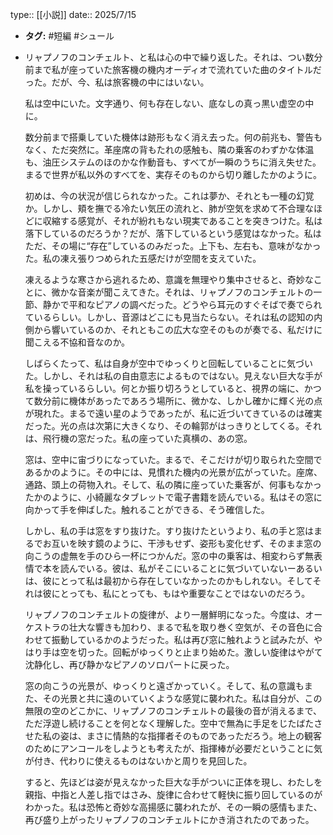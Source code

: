 type:: [[小説]]
date:: 2025/7/15

- **タグ:** #短編 #シュール
- リャプノフのコンチェルト、と私は心の中で繰り返した。それは、つい数分前まで私が座っていた旅客機の機内オーディオで流れていた曲のタイトルだった。だが、今、私は旅客機の中にはいない。
  
  私は空中にいた。文字通り、何も存在しない、底なしの真っ黒い虚空の中に。
  
  数分前まで搭乗していた機体は跡形もなく消え去った。何の前兆も、警告もなく、ただ突然に。革座席の背もたれの感触も、隣の乗客のわずかな体温も、油圧システムのほのかな作動音も、すべてが一瞬のうちに消え失せた。まるで世界が私以外のすべてを、実存そのものから切り離したかのように。
  
  初めは、今の状況が信じられなかった。これは夢か、それとも一種の幻覚か。しかし、頬を撫でる冷たい気圧の流れと、肺が空気を求めて不合理なほどに収縮する感覚が、それが紛れもない現実であることを突きつけた。私は落下しているのだろうか？だが、落下しているという感覚はなかった。私はただ、その場に“存在”しているのみだった。上下も、左右も、意味がなかった。私の凍え張りつめられた五感だけが空間を支えていた。
  
  凍えるような寒さから逃れるため、意識を無理やり集中させると、奇妙なことに、微かな音楽が聞こえてきた。それは、リャプノフのコンチェルトの一節、静かで平和なピアノの調べだった。どうやら耳元のすぐそばで奏でられているらしい。しかし、音源はどこにも見当たらない。それは私の認知の内側から響いているのか、それともこの広大な空そのものが奏でる、私だけに聞こえる不協和音なのか。
  
  しばらくたって、私は自身が空中でゆっくりと回転していることに気づいた。しかし、それは私の自由意志によるものではない。見えない巨大な手が私を操っているらしい。何とか振り切ろうとしていると、視界の端に、かつて数分前に機体があったであろう場所に、微かな、しかし確かに輝く光の点が現れた。まるで遠い星のようであったが、私に近づいてきているのは確実だった。光の点は次第に大きくなり、その輪郭がはっきりとしてくる。それは、飛行機の窓だった。私の座っていた真横の、あの窓。
  
  窓は、空中に宙づりになっていた。まるで、そこだけが切り取られた空間であるかのように。その中には、見慣れた機内の光景が広がっていた。座席、通路、頭上の荷物入れ。そして、私の隣に座っていた乗客が、何事もなかったかのように、小綺麗なタブレットで電子書籍を読んでいる。私はその窓に向かって手を伸ばした。触れることができる、そう確信した。
  
  しかし、私の手は窓をすり抜けた。すり抜けたというより、私の手と窓はまるでお互いを映す鏡のように、干渉もせず、姿形も変化せず、そのまま窓の向こうの虚無を手のひら一杯につかんだ。窓の中の乗客は、相変わらず無表情で本を読んでいる。彼は、私がそこにいることに気づいていないーあるいは、彼にとって私は最初から存在していなかったのかもしれない。そしてそれは彼にとっても、私にとっても、もはや重要なことではないのだろう。
  
  リャプノフのコンチェルトの旋律が、より一層鮮明になった。今度は、オーケストラの壮大な響きも加わり、まるで私を取り巻く空気が、その音色に合わせて振動しているかのようだった。私は再び窓に触れようと試みたが、やはり手は空を切った。回転がゆっくりと止まり始めた。激しい旋律はやがて沈静化し、再び静かなピアノのソロパートに戻った。
  
  窓の向こうの光景が、ゆっくりと遠ざかっていく。そして、私の意識もまた、その光景と共に遠のいていくような感覚に襲われた。私は自分が、この無限の空のどこかに、リャプノフのコンチェルトの最後の音が消えるまで、ただ浮遊し続けることを何となく理解した。空中で無為に手足をじたばたさせた私の姿は、まさに情熱的な指揮者そのものであっただろう。地上の観客のためにアンコールをしようとも考えたが、指揮棒が必要だということに気が付き、代わりに使えるものはないかと周りを見回した。
  
  すると、先ほどは姿が見えなかった巨大な手がついに正体を現し、わたしを親指、中指と人差し指ではさみ、旋律に合わせて軽快に振り回しているのがわかった。私は恐怖と奇妙な高揚感に襲われたが、その一瞬の感情もまた、再び盛り上がったリャプノフのコンチェルトにかき消されたのであった。
